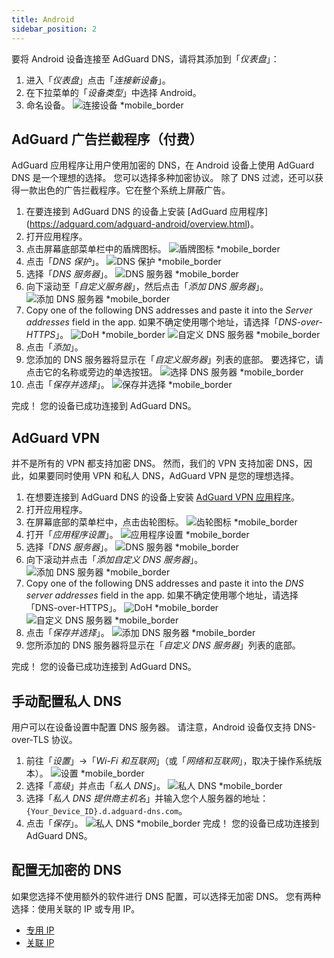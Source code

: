 ```yaml
---
title: Android
sidebar_position: 2
---
```


要将 Android 设备连接至 AdGuard DNS，请将其添加到「_仪表盘_」：

1. 进入「_仪表盘_」点击「_连接新设备_」。
2. 在下拉菜单的「_设备类型_」中选择 Android。
3. 命名设备。
   ![连接设备 \*mobile_border](https://cdn.adtidy.org/content/kb/dns/private/new_dns/connect/android_ab/choose_android.png)

## AdGuard 广告拦截程序（付费）

AdGuard 应用程序让用户使用加密的 DNS，在 Android 设备上使用 AdGuard DNS 是一个理想的选择。 您可以选择多种加密协议。 除了 DNS 过滤，还可以获得一款出色的广告拦截程序。它在整个系统上屏蔽广告。

1. 在要连接到 AdGuard DNS 的设备上安装 [AdGuard 应用程序] (https://adguard.com/adguard-android/overview.html)。
2. 打开应用程序。
3. 点击屏幕底部菜单栏中的盾牌图标。
   ![盾牌图标 \*mobile_border](https://cdn.adtidy.org/content/kb/dns/private/new_dns/connect/android_ab/android_step3.png)
4. 点击「_DNS 保护_」。
   ![DNS 保护 \*mobile_border](https://cdn.adtidy.org/content/kb/dns/private/new_dns/connect/android_ab/android_step4.png)
5. 选择「_DNS 服务器_」。
   ![DNS 服务器 \*mobile_border](https://cdn.adtidy.org/content/kb/dns/private/new_dns/connect/android_ab/android_step5.png)
6. 向下滚动至「_自定义服务器_」，然后点击「_添加 DNS 服务器_」。
   ![添加 DNS 服务器 \*mobile_border](https://cdn.adtidy.org/content/kb/dns/private/new_dns/connect/android_ab/android_step6.png)
7. Copy one of the following DNS addresses and paste it into the _Server addresses_ field in the app. 如果不确定使用哪个地址，请选择「_DNS-over-HTTPS_」。
   ![DoH \*mobile_border](https://cdn.adtidy.org/content/kb/dns/private/new_dns/connect/android_ab/android_step7_1.png)
   ![自定义 DNS 服务器 \*mobile_border](https://cdn.adtidy.org/content/kb/dns/private/new_dns/connect/android_ab/android_step7_2.png)
8. 点击「_添加_」。
9. 您添加的 DNS 服务器将显示在「_自定义服务器_」列表的底部。 要选择它，请点击它的名称或旁边的单选按钮。
   ![选择 DNS 服务器 \*mobile_border](https://cdn.adtidy.org/content/kb/dns/private/new_dns/connect/android_ab/android_step_9.png)
10. 点击「_保存并选择_」。
    ![保存并选择 \*mobile_border](https://cdn.adtidy.org/content/kb/dns/private/new_dns/connect/android_ab/android_step10.png)

完成！ 您的设备已成功连接到 AdGuard DNS。

## AdGuard VPN

并不是所有的 VPN 都支持加密 DNS。 然而，我们的 VPN 支持加密 DNS，因此，如果要同时使用 VPN 和私人 DNS，AdGuard VPN 是您的理想选择。

1. 在想要连接到 AdGuard DNS 的设备上安装 [AdGuard VPN 应用程序](https://adguard-vpn.com/android/overview.html)。
2. 打开应用程序。
3. 在屏幕底部的菜单栏中，点击齿轮图标。
   ![齿轮图标 \*mobile_border](https://cdn.adtidy.org/content/kb/dns/private/new_dns/connect/android_vpn/android_step3.png)
4. 打开「_应用程序设置_」。
   ![应用程序设置 \*mobile_border](https://cdn.adtidy.org/content/kb/dns/private/new_dns/connect/android_vpn/android_step4.png)
5. 选择「_DNS 服务器_」。
   ![DNS 服务器 \*mobile_border](https://cdn.adtidy.org/content/kb/dns/private/new_dns/connect/android_vpn/android_step5.png)
6. 向下滚动并点击「_添加自定义 DNS 服务器_」。
   ![添加 DNS 服务器 \*mobile_border](https://cdn.adtidy.org/content/kb/dns/private/new_dns/connect/android_vpn/android_step6.png)
7. Copy one of the following DNS addresses and paste it into the _DNS server addresses_ field in the app. 如果不确定使用哪个地址，请选择「DNS-over-HTTPS」。
   ![DoH \*mobile_border](https://cdn.adtidy.org/content/kb/dns/private/new_dns/connect/android_vpn/android_step7_1.png)
   ![自定义 DNS 服务器 \*mobile_border](https://cdn.adtidy.org/content/kb/dns/private/new_dns/connect/android_vpn/android_step7_2.png)
8. 点击「_保存并选择_」。
   ![添加 DNS 服务器 \*mobile_border](https://cdn.adtidy.org/content/kb/dns/private/new_dns/connect/android_vpn/android_step8.png)
9. 您所添加的 DNS 服务器将显示在「_自定义 DNS 服务器_」列表的底部。

完成！ 您的设备已成功连接到 AdGuard DNS。

## 手动配置私人 DNS

用户可以在设备设置中配置 DNS 服务器。 请注意，Android 设备仅支持 DNS-over-TLS 协议。

1. 前往「_设置_」→「_Wi-Fi 和互联网_」（或「_网络和互联网_」，取决于操作系统版本）。
   ![设置 \*mobile_border](https://cdn.adtidy.org/content/kb/dns/private/new_dns/connect/android_manual/manual_step1.png)
2. 选择「_高级_」并点击「_私人 DNS_」。
   ![私人 DNS \*mobile_border](https://cdn.adtidy.org/content/kb/dns/private/new_dns/connect/android_manual/manual_step2.png)
3. 选择「_私人 DNS 提供商主机名_」并输入您个人服务器的地址：`{Your_Device_ID}.d.adguard-dns.com`。
4. 点击「_保存_」。
   ![私人 DNS \*mobile_border](https://cdn.adtidy.org/content/kb/dns/private/new_dns/connect/android_manual/manual_step4.png)
   完成！ 您的设备已成功连接到 AdGuard DNS。

## 配置无加密的 DNS

如果您选择不使用额外的软件进行 DNS 配置，可以选择无加密 DNS。 您有两种选择：使用关联的 IP 或专用 IP。

- [专用 IP](/private-dns/connect-devices/other-options/dedicated-ip.md)
- [关联 IP](/private-dns/connect-devices/other-options/linked-ip.md)
